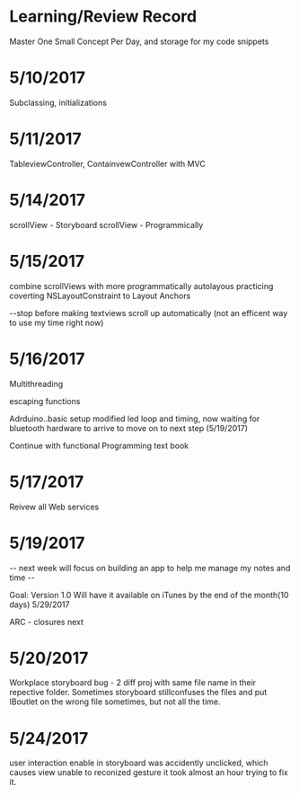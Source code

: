 # Learning/Review Record 



Master One Small Concept Per Day, and storage for my code snippets


# 5/10/2017

Subclassing, initializations

# 5/11/2017

TableviewController, ContainvewController with MVC 

# 5/14/2017

 scrollView - Storyboard
 scrollView - Programmically


# 5/15/2017

 combine scrollViews with more programmatically autolayous
 practicing coverting NSLayoutConstraint to Layout Anchors
 
 --stop before making textviews scroll up automatically (not an efficent way to use my time right now)
 
 # 5/16/2017 
 
   Multithreading
   
   escaping functions 
   
   Adrduino..basic setup modified led loop and timing, now waiting for bluetooth hardware to arrive to move on to next step (5/19/2017)
   
   Continue with functional Programming text book 
   
# 5/17/2017

  Reivew all Web services 
   
   

#  5/19/2017

  -- next week will focus on building an app to help me manage my notes and time --
  
  Goal:
    Version 1.0 Will have it available on iTunes by the end of the month(10 days) 5/29/2017

 ARC - closures next

#  5/20/2017

  Workplace storyboard bug - 2 diff proj with same file name in their repective folder. Sometimes storyboard stillconfuses the files and put IBoutlet on the wrong file sometimes, but not all the time.

# 5/24/2017

 user interaction enable in storyboard was accidently unclicked, which causes view unable to reconized gesture
 it took almost an hour trying to fix it.

